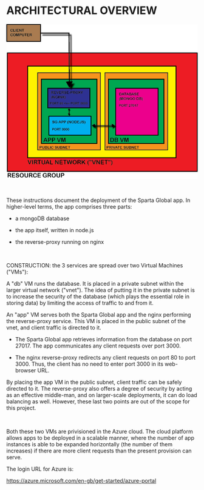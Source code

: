# ARCHITECTURAL OVERVIEW

![Architecture Diagram](../screenshots/architecture_diagram/ARCHITECTURE.png)

<br>

These instructions document the deployment of the Sparta Global app. In higher-level terms, the app comprises three parts:

- a mongoDB database
  
- the app itself, written in node.js
  
- the reverse-proxy running on nginx

<br>

CONSTRUCTION: the 3 services are spread over two Virtual Machines ("VMs"): 


A "db" VM runs the database. It is placed in a private subnet within the larger virtual network ("vnet"). The idea of putting it in the private subnet is to increase the security of the database (which plays the essential role in storing data) by limiting the access of traffic to and from it.

An "app" VM serves both the Sparta Global app and the nginx performing the reverse-proxy service. This VM is placed in the public subnet of the vnet, and client traffic is directed to it. 

- The Sparta Global app retrieves information from the database on port 27017. The app communicates any client requests over port 3000.

- The nginx reverse-proxy redirects any client requests on port 80 to port 3000. Thus, the client has no need to enter port 3000 in its web-browser URL. 

By placing the app VM in the public subnet, client traffic can be safely directed to it. The reverse-proxy also offers a degree of security by acting as an effective middle-man, and on larger-scale deployments, it can do load balancing as well. However, these last two points are out of the scope for this project.

<br>

Both these two VMs are privisioned in the Azure cloud. The cloud platform allows apps to be deployed in a scalable manner, where the number of app instances is able to be expanded horizontally (the number of them increases) if there are more client requests than the present provision can serve. 

The login URL for Azure is:

https://azure.microsoft.com/en-gb/get-started/azure-portal


